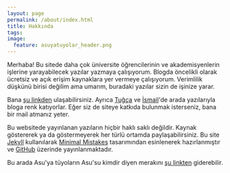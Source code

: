```yaml
---
layout: page
permalink: /about/index.html
title: Hakkında
tags: 
image:
  feature: asuyatuyolar_header.png
---
```


Merhaba! Bu sitede daha çok üniversite öğrencilerinin ve akademisyenlerin işlerine yarayabilecek yazılar yazmaya çalışıyorum. Blogda öncelikli olarak ücretsiz ve açık erişim kaynaklara yer vermeye çalışıyorum. Verimlilik düşkünü birisi değilim ama umarım, buradaki yazılar sizin de işinize yarar.

Bana [şu linkden](http://www.see.ed.ac.uk/~okeysan/) ulaşabilirsiniz. Ayrıca [Tuğça](http://uk.linkedin.com/pub/h-tu%C4%9F%C3%A7a-%C5%9Fener-%C5%9Fat%C4%B1r/48/793/670) ve [İsmail](http://ismailari.com/)'de arada yazılarıyla bloga renk katıyorlar. Eğer siz de siteye katkıda bulunmak isterseniz, bana bir mail atmanız yeter.
 
Bu websitede yayınlanan yazıların hiçbir haklı saklı değildir. Kaynak göstererek ya da göstermeyerek her türlü ortamda paylaşabilirsiniz. Bu site <a href="http://jekyllrb.com">Jekyll</a> kullanılarak <a href="http://mademistakes.com/">Minimal Mistakes</a> tasarımından esinlenerek hazırlanmıştır ve <a href="http://github.com/">GitHub</a> üzerinde yayınlanmaktadır.

Bu arada  Asu'ya tüyoların Asu'su kimdir diyen merakını [şu linkten](http://www.mendeley.com/profiles/asuman-ozgur-keysan/) giderebilir.

